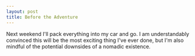 ```yaml
---
layout: post
title: Before the Adventure
---
```


Next weekend I'll pack everything into my car and go. I am understandably convinced this will be the most exciting thing I've ever done, but I'm also mindful of the potential downsides of a nomadic existence. 
